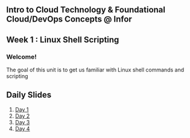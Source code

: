 ## Intro to Cloud Technology & Foundational Cloud/DevOps Concepts @ Infor 
## Week 1 : Linux Shell Scripting

### Welcome!

The goal of this unit is to get us familiar with Linux shell commands and scripting


## Daily Slides

1. [Day 1](https://docs.google.com/presentation/d/14VC8i_zm_DABSIRadiY8TE8f9r1S-qIAlcjDTmuWGcw/edit?usp=sharing)
2. [Day 2](https://docs.google.com/presentation/d/1NlizXqvSgrixUlhEV-4MM1fIAcyoDctqVO51IgXJbYA/edit?usp=sharing)
3. [Day 3](https://docs.google.com/presentation/d/1mFScEJKR5ft7R9CEpvqZ2GbaaWPih-dJbeYuCuekGOU/edit?usp=sharing)
4. [Day 4](https://docs.google.com/presentation/d/1OlMs1GG3qfNxf49gLhGH_w7oO_0ZMGtkv96HPB-wVhs/edit?usp=sharing)

